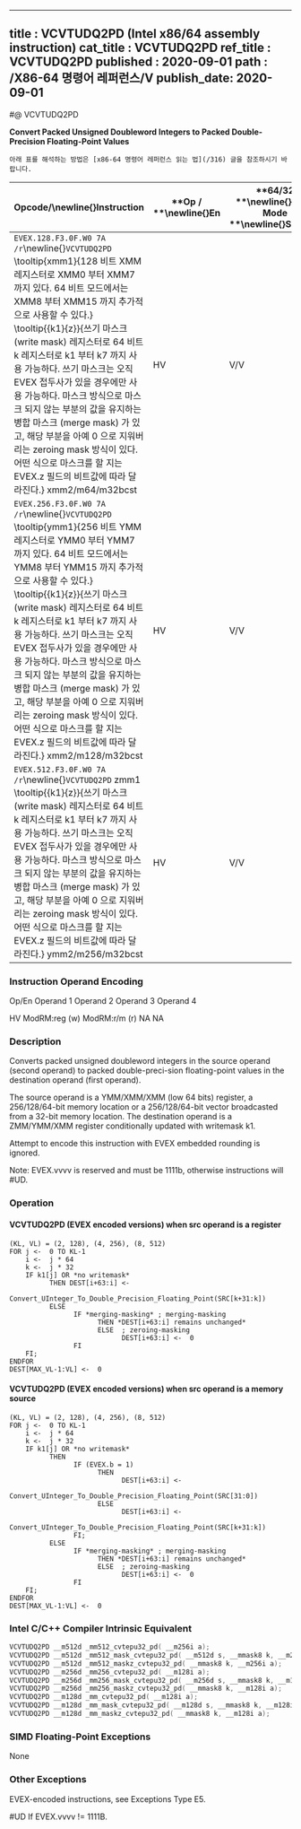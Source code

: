 ----------------------------
title : VCVTUDQ2PD (Intel x86/64 assembly instruction)
cat_title : VCVTUDQ2PD
ref_title : VCVTUDQ2PD
published : 2020-09-01
path : /X86-64 명령어 레퍼런스/V
publish_date: 2020-09-01
----------------------------


#@ VCVTUDQ2PD

**Convert Packed Unsigned Doubleword Integers to Packed Double-Precision Floating-Point Values**

```lec-info
아래 표를 해석하는 방법은 [x86-64 명령어 레퍼런스 읽는 법](/316) 글을 참조하시기 바랍니다.
```

|**Opcode/**\newline{}**Instruction**|**Op / **\newline{}**En**|**64/32 **\newline{}**bit Mode **\newline{}**Support**|**CPUID **\newline{}**Feature **\newline{}**Flag**|**Description**|
|------------------------------------|-------------------------|------------------------------------------------------|--------------------------------------------------|---------------|
|`EVEX.128.F3.0F.W0 7A /r`\newline{}`VCVTUDQ2PD` \tooltip{xmm1}{128 비트 XMM 레지스터로 XMM0 부터 XMM7 까지 있다. 64 비트 모드에서는 XMM8 부터 XMM15 까지 추가적으로 사용할 수 있다.} \tooltip{\{k1\}\{z\}}{쓰기 마스크 (write mask) 레지스터로 64 비트 k 레지스터로 k1 부터 k7 까지 사용 가능하다. 쓰기 마스크는 오직 EVEX 접두사가 있을 경우에만 사용 가능하다. 마스크 방식으로 마스크 되지 않는 부분의 값을 유지하는 병합 마스크 (merge mask) 가 있고, 해당 부분을 아예 0 으로 지워버리는 zeroing mask 방식이 있다. 어떤 식으로 마스크를 할 지는 EVEX.z 필드의 비트값에 따라 달라진다.} xmm2/m64/m32bcst |HV|V/V|AVX512VL\newline{}AVX512F|Convert two packed unsigned doubleword integers from ymm2/m64/m32bcst to packed double-precision floating-point values in zmm1 with writemask k1.|
|`EVEX.256.F3.0F.W0 7A /r`\newline{}`VCVTUDQ2PD` \tooltip{ymm1}{256 비트 YMM 레지스터로 YMM0 부터 YMM7 까지 있다. 64 비트 모드에서는 YMM8 부터 YMM15 까지 추가적으로 사용할 수 있다.} \tooltip{\{k1\}\{z\}}{쓰기 마스크 (write mask) 레지스터로 64 비트 k 레지스터로 k1 부터 k7 까지 사용 가능하다. 쓰기 마스크는 오직 EVEX 접두사가 있을 경우에만 사용 가능하다. 마스크 방식으로 마스크 되지 않는 부분의 값을 유지하는 병합 마스크 (merge mask) 가 있고, 해당 부분을 아예 0 으로 지워버리는 zeroing mask 방식이 있다. 어떤 식으로 마스크를 할 지는 EVEX.z 필드의 비트값에 따라 달라진다.} xmm2/m128/m32bcst |HV|V/V|AVX512VL\newline{}AVX512F|Convert four packed unsigned doubleword integers from xmm2/m128/m32bcst to packed double-precision floating-point values in zmm1 with writemask k1.|
|`EVEX.512.F3.0F.W0 7A /r`\newline{}`VCVTUDQ2PD` zmm1 \tooltip{\{k1\}\{z\}}{쓰기 마스크 (write mask) 레지스터로 64 비트 k 레지스터로 k1 부터 k7 까지 사용 가능하다. 쓰기 마스크는 오직 EVEX 접두사가 있을 경우에만 사용 가능하다. 마스크 방식으로 마스크 되지 않는 부분의 값을 유지하는 병합 마스크 (merge mask) 가 있고, 해당 부분을 아예 0 으로 지워버리는 zeroing mask 방식이 있다. 어떤 식으로 마스크를 할 지는 EVEX.z 필드의 비트값에 따라 달라진다.} ymm2/m256/m32bcst |HV|V/V|AVX512F|Convert eight packed unsigned doubleword integers from ymm2/m256/m32bcst to eight packed double-precision floating-point values in zmm1 with writemask k1.|
###                                                         Instruction Operand Encoding


Op/En Operand 1 Operand 2 Operand 3 Operand 4

 HV ModRM:reg (w) ModRM:r/m (r) NA NA

### Description


Converts packed unsigned doubleword integers in the source operand (second operand) to packed double-preci-sion floating-point values in the destination operand (first operand). 

The source operand is a YMM/XMM/XMM (low 64 bits) register, a 256/128/64-bit memory location or a 256/128/64-bit vector broadcasted from a 32-bit memory location. The destination operand is a ZMM/YMM/XMM register conditionally updated with writemask k1. 

Attempt to encode this instruction with EVEX embedded rounding is ignored.

Note: EVEX.vvvv is reserved and must be 1111b, otherwise instructions will #UD.


### Operation
#### VCVTUDQ2PD (EVEX encoded versions) when src operand is a register
```info-verb
(KL, VL) = (2, 128), (4, 256), (8, 512)
FOR j <-  0 TO KL-1
    i <-  j * 64
    k <-  j * 32
    IF k1[j] OR *no writemask*
          THEN DEST[i+63:i] <-
                Convert_UInteger_To_Double_Precision_Floating_Point(SRC[k+31:k])
          ELSE 
                IF *merging-masking* ; merging-masking
                      THEN *DEST[i+63:i] remains unchanged*
                      ELSE  ; zeroing-masking
                            DEST[i+63:i] <-  0
                FI
    FI;
ENDFOR
DEST[MAX_VL-1:VL] <-  0
```
#### VCVTUDQ2PD (EVEX encoded versions) when src operand is a memory source
```info-verb
(KL, VL) = (2, 128), (4, 256), (8, 512)
FOR j <-  0 TO KL-1
    i <-  j * 64
    k <-  j * 32
    IF k1[j] OR *no writemask*
          THEN 
                IF (EVEX.b = 1) 
                      THEN
                            DEST[i+63:i] <-
                Convert_UInteger_To_Double_Precision_Floating_Point(SRC[31:0])
                      ELSE 
                            DEST[i+63:i] <-
                Convert_UInteger_To_Double_Precision_Floating_Point(SRC[k+31:k])
                FI;
          ELSE 
                IF *merging-masking* ; merging-masking
                      THEN *DEST[i+63:i] remains unchanged*
                      ELSE  ; zeroing-masking
                            DEST[i+63:i] <-  0
                FI
    FI;
ENDFOR
DEST[MAX_VL-1:VL] <-  0
```

### Intel C/C++ Compiler Intrinsic Equivalent

```cpp
VCVTUDQ2PD __m512d _mm512_cvtepu32_pd( __m256i a);
VCVTUDQ2PD __m512d _mm512_mask_cvtepu32_pd( __m512d s, __mmask8 k, __m256i a);
VCVTUDQ2PD __m512d _mm512_maskz_cvtepu32_pd( __mmask8 k, __m256i a);
VCVTUDQ2PD __m256d _mm256_cvtepu32_pd( __m128i a);
VCVTUDQ2PD __m256d _mm256_mask_cvtepu32_pd( __m256d s, __mmask8 k, __m128i a);
VCVTUDQ2PD __m256d _mm256_maskz_cvtepu32_pd( __mmask8 k, __m128i a);
VCVTUDQ2PD __m128d _mm_cvtepu32_pd( __m128i a);
VCVTUDQ2PD __m128d _mm_mask_cvtepu32_pd( __m128d s, __mmask8 k, __m128i a);
VCVTUDQ2PD __m128d _mm_maskz_cvtepu32_pd( __mmask8 k, __m128i a);
```
### SIMD Floating-Point Exceptions


None

### Other Exceptions


EVEX-encoded instructions, see Exceptions Type E5.

#UD If EVEX.vvvv != 1111B.

